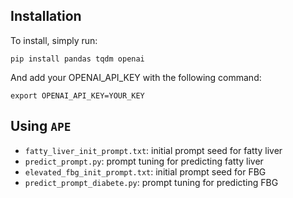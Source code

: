 
## Installation

To install, simply run:

```commandline
pip install pandas tqdm openai
```

And add your OPENAI_API_KEY with the following command:

```commandline
export OPENAI_API_KEY=YOUR_KEY
```

## Using `APE`

- ```fatty_liver_init_prompt.txt```: initial prompt seed for fatty liver
- ``predict_prompt.py``: prompt tuning for predicting fatty liver
- ```elevated_fbg_init_prompt.txt```: initial prompt seed for FBG
- ``predict_prompt_diabete.py``: prompt tuning for predicting FBG

